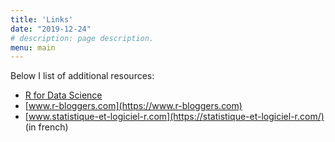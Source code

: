 ```yaml
---
title: 'Links'
date: "2019-12-24"
# description: page description.
menu: main
---
```


Below I list of additional resources:

* [R for Data Science](https://r4ds.had.co.nz/)
* [www.r-bloggers.com](https://www.r-bloggers.com)
* [www.statistique-et-logiciel-r.com](https://statistique-et-logiciel-r.com/) (in french)
